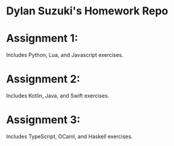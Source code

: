 # Dylan Suzuki's Homework Repo

# Assignment 1:
Includes Python, Lua, and Javascript exercises.

# Assignment 2:
Includes Kotlin, Java, and Swift exercises.

# Assignment 3:
Includes TypeScript, OCaml, and Haskell exercises.
